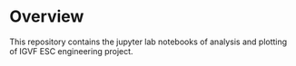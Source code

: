 # Overview
This repository contains the jupyter lab notebooks of analysis and plotting of IGVF ESC engineering project.
